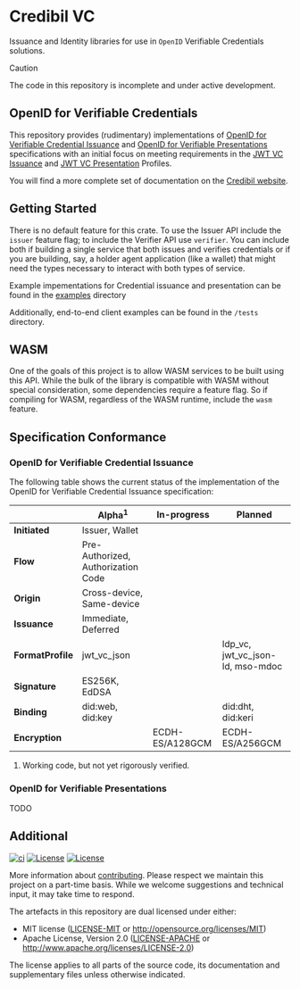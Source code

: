 # Credibil VC

Issuance and Identity libraries for use in `OpenID` Verifiable Credentials solutions.


> [!CAUTION]
>
> The code in this repository is incomplete and under active development.

## OpenID for Verifiable Credentials

This repository provides (rudimentary) implementations of [OpenID for Verifiable 
Credential Issuance] and [OpenID for Verifiable Presentations] specifications with an
initial focus on meeting requirements in the [JWT VC Issuance] and [JWT VC Presentation]
Profiles.

You will find a more complete set of documentation on the 
[Credibil website](https://credibil.io).

## Getting Started

There is no default feature for this crate. To use the Issuer API include the `issuer` feature flag; to include the Verifier API use `verifier`. You can include both if building a single service that both issues and verifies credentials or if you are building, say, a holder agent application (like a wallet) that might need the types necessary to interact with both types of service.

Example impementations for Credential issuance and presentation can be found in the [examples](./examples) directory

Additionally, end-to-end client examples can be found in the `/tests` directory.

## WASM

One of the goals of this project is to allow WASM services to be built using this API. While the bulk of the library is compatible with WASM without special consideration, some dependencies require a feature flag. So if compiling for WASM, regardless of the WASM runtime, include the `wasm` feature.

## Specification Conformance

### OpenID for Verifiable Credential Issuance

The following table shows the current status of the implementation of the OpenID for 
Verifiable Credential Issuance specification:

|                   | Alpha<sup>1</sup>                  | In-progress     | Planned                          |
| ----------------- | ---------------------------------- | --------------- | -------------------------------- |
| **Initiated**     | Issuer, Wallet                     |                 |                                  |
| **Flow**          | Pre-Authorized, Authorization Code |                 |                                  |
| **Origin**        | Cross-device, Same-device          |                 |                                  |
| **Issuance**      | Immediate, Deferred                |                 |                                  |
| **FormatProfile** | jwt_vc_json                        |                 | ldp_vc, jwt_vc_json-ld, mso-mdoc |
| **Signature**     | ES256K, EdDSA                      |                 |                                  |
| **Binding**       | did:web, did:key                   |                 | did:dht, did:keri                |
| **Encryption**    |                                    | ECDH-ES/A128GCM | ECDH-ES/A256GCM                  |

1. Working code, but not yet rigorously verified.

### OpenID for Verifiable Presentations

TODO

## Additional

[![ci](https://github.com/credibil/vc/actions/workflows/ci.yaml/badge.svg)](https://github.com/credibil/vc/actions/workflows/ci.yaml)
[![License](https://img.shields.io/badge/license-MIT-blue.svg)](./LICENSE-MIT)
[![License](https://img.shields.io/badge/license-Apache-blue.svg)](./LICENSE-APACHE)

<!-- The [changelog][CHANGES] is used to record a summary of changes between releases. A more granular
record of changes can be found in the commit history. -->

More information about [contributing][CONTRIBUTING]. Please respect we maintain this project on a
part-time basis. While we welcome suggestions and technical input, it may take time to respond.

The artefacts in this repository are dual licensed under either:

- MIT license ([LICENSE-MIT] or <http://opensource.org/licenses/MIT>)
- Apache License, Version 2.0 ([LICENSE-APACHE] or <http://www.apache.org/licenses/LICENSE-2.0>)

The license applies to all parts of the source code, its documentation and supplementary files
unless otherwise indicated.

[OpenID for Verifiable Credential Issuance]: https://openid.net/specs/openid-4-verifiable-credential-issuance-1_0.html
[OpenID for Verifiable Presentations]: https://openid.net/specs/openid-4-verifiable-presentations-1_0.html
[JWT VC Issuance]: https://identity.foundation/jwt-vc-issuance-profile
[JWT VC Presentation]: https://identity.foundation/jwt-vc-presentation-profile
<!-- [CHANGES]: CHANGELOG.md -->
[CONTRIBUTING]: CONTRIBUTING.md
[LICENSE-MIT]: LICENSE-MIT
[LICENSE-APACHE]: LICENSE-APACHE

<!-- > [!NOTE]  
> Highlights information that users should take into account, even when skimming.
> [!TIP]
> Optional information to help a user be more successful.
> [!IMPORTANT]  
> Crucial information necessary for users to succeed.
> [!WARNING]  
> Critical content demanding immediate user attention due to potential risks.
> [!CAUTION]
> Negative potential consequences of an action.
-->
